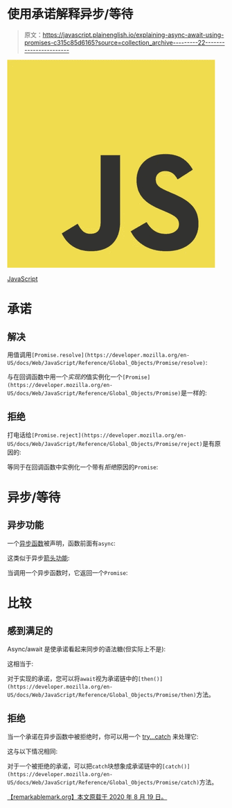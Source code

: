 # 使用承诺解释异步/等待

> 原文：<https://javascript.plainenglish.io/explaining-async-await-using-promises-c315c85d6165?source=collection_archive---------22----------------------->

![](img/a9bc4bc8a0ca7def3308a7937e780881.png)

[JavaScript](https://commons.wikimedia.org/wiki/File:JavaScript-logo.png)

# 承诺

## 解决

用值调用`[Promise.resolve](https://developer.mozilla.org/en-US/docs/Web/JavaScript/Reference/Global_Objects/Promise/resolve)`:

与在回调函数中用一个*实现的*值实例化一个`[Promise](https://developer.mozilla.org/en-US/docs/Web/JavaScript/Reference/Global_Objects/Promise)`是一样的:

## 拒绝

打电话给`[Promise.reject](https://developer.mozilla.org/en-US/docs/Web/JavaScript/Reference/Global_Objects/Promise/reject)`是有原因的:

等同于在回调函数中实例化一个带有*拒绝*原因的`Promise`:

# 异步/等待

## 异步功能

一个[异步函数](https://developer.mozilla.org/en-US/docs/Web/JavaScript/Reference/Statements/async_function)被声明，函数前面有`async`:

这类似于异步[箭头功能](https://developer.mozilla.org/en-US/docs/Web/JavaScript/Reference/Functions/Arrow_functions):

当调用一个异步函数时，它返回一个`Promise`:

# 比较

## 感到满足的

Async/await 是使承诺看起来同步的语法糖(但实际上不是):

这相当于:

对于实现的承诺，您可以将`await`视为承诺链中的`[then()](https://developer.mozilla.org/en-US/docs/Web/JavaScript/Reference/Global_Objects/Promise/then)`方法。

## 拒绝

当一个承诺在异步函数中被拒绝时，你可以用一个 [try…catch](https://developer.mozilla.org/en-US/docs/Web/JavaScript/Reference/Statements/try...catch) 来处理它:

这与以下情况相同:

对于一个被拒绝的承诺，可以把`catch`块想象成承诺链中的`[catch()](https://developer.mozilla.org/en-US/docs/Web/JavaScript/Reference/Global_Objects/Promise/catch)`方法。

[【remarkablemark.org】本文原载于 2020 年 8 月 19 日。](https://b.remarkabl.org/3lwbhGI)